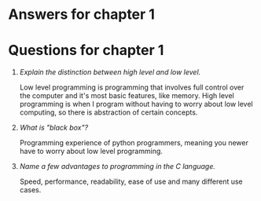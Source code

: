 # Answers for chapter 1

# Questions for chapter 1

1. _Explain the distinction between high level and low level._

   Low level programming is programming that involves full control over the computer and it's most basic features, like memory. High level programming is when I program without having to worry about low level computing, so there is abstraction of certain concepts.

2. _What is "black box"?_

   Programming experience of python programmers, meaning you newer have to worry about low level programming.

3. _Name a few advantages to programming in the C language._

   Speed, performance, readability, ease of use and many different use cases.
